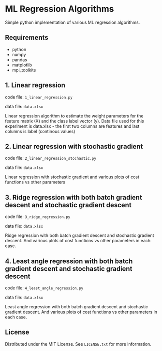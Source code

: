 # ML Regression Algorithms
Simple python implementation of various ML regression algorithms.

## Requirements
* python
* numpy
* pandas
* matplotlib
* mpl_toolkits

## 1. Linear regression
code file: `1_linear_regression.py`

data file: `data.xlsx`

Linear regression algorithm to estimate the weight parameters for the feature matrix (X) and the class label vector (y). Data file used for this experiment is data.xlsx - the first two columns are features and last columns is label (continous values)

## 2. Linear regression with stochastic gradient
code file: `2_linear_regression_stochastic.py`

data file: `data.xlsx`

Linear regression with stochastic gradient and various plots of cost functions vs other parameters

## 3. Ridge regression with both batch gradient descent and stochastic gradient descent
code file: `3_ridge_regression.py`

data file: `data.xlsx`

Ridge regression with both batch gradient descent and stochastic gradient descent. And various plots of cost functions vs other parameters in each case.

## 4. Least angle regression with both batch gradient descent and stochastic gradient descent
code file: `4_least_angle_regression.py`

data file: `data.xlsx`

Least angle regression with both batch gradient descent and stochastic gradient descent. And various plots of cost functions vs other parameters in each case.

## License
Distributed under the MIT License. See `LICENSE.txt` for more information.
